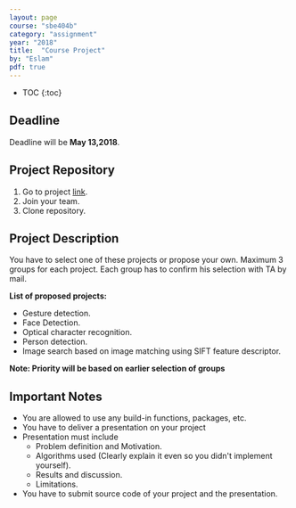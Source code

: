 ```yaml
---
layout: page
course: "sbe404b"
category: "assignment"
year: "2018"
title:  "Course Project"
by: "Eslam"
pdf: true
---
```

* TOC
{:toc}


## Deadline
Deadline will be **May 13,2018**.

## Project Repository
1. Go to project [link](https://classroom.github.com/g/6RtjCDUG). 
2. Join your team. 
3. Clone repository. 

## Project Description 

You have to select one of these projects or propose your own. Maximum 3 groups for each project. Each group has to confirm his selection with TA by mail. 

**List of proposed projects:** 

* Gesture detection.
* Face Detection.
* Optical character recognition. 
* Person detection.
* Image search based on image matching using SIFT feature descriptor.     

**Note: Priority will be based on earlier selection of groups**

## Important Notes

* You are allowed to use any build-in functions, packages, etc. 
* You have to deliver a presentation on your project
* Presentation must include
    * Problem definition and Motivation.
    * Algorithms used (Clearly explain it even so you didn't implement yourself).
    * Results and discussion.
    * Limitations.
* You have to submit source code of your project and the presentation.

